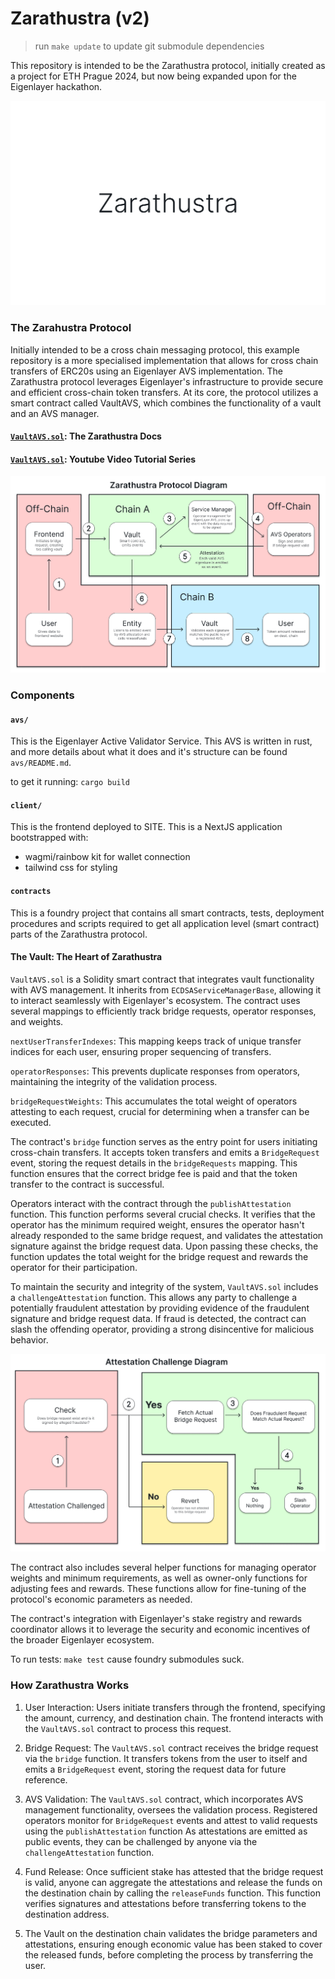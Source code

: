 # Zarathustra (v2)

> run `make update` to update git submodule dependencies

This repository is intended to be the Zarathustra protocol, initially created as a project for ETH Prague 2024, but now being expanded upon for the Eigenlayer hackathon.

![Alt text](image-documentation/zarathustrabanner.png?raw=true "Title")

### The Zarahustra Protocol

Initially intended to be a cross chain messaging protocol, this example repository is a more specialised implementation that allows for cross chain transfers of ERC20s using an Eigenlayer AVS implementation. The Zarathustra protocol leverages Eigenlayer's infrastructure to provide secure and efficient cross-chain token transfers. At its core, the protocol utilizes a smart contract called VaultAVS, which combines the functionality of a vault and an AVS manager.

#### [`VaultAVS.sol`](https://docs.zarathustra.cz): The Zarathustra Docs
#### [`VaultAVS.sol`](https://youtube.com): Youtube Video Tutorial Series

![Alt text](image-documentation/overview.png?raw=true "Title")

### Components

#### `avs/`

This is the Eigenlayer Active Validator Service. This AVS is written in rust, and more details about what it does and it's structure can be found `avs/README.md`.

to get it running: `cargo build`

#### `client/`

This is the frontend deployed to SITE. This is a NextJS application bootstrapped with:

- wagmi/rainbow kit for wallet connection
- tailwind css for styling

#### `contracts`

This is a foundry project that contains all smart contracts, tests, deployment procedures and scripts required to get all application level (smart contract) parts of the Zarathustra protocol.

#### The Vault: The Heart of Zarathustra

`VaultAVS.sol` is a Solidity smart contract that integrates vault functionality with AVS management. It inherits from `ECDSAServiceManagerBase`, allowing it to interact seamlessly with Eigenlayer's ecosystem. The contract uses several mappings to efficiently track bridge requests, operator responses, and weights.

`nextUserTransferIndexes`: This mapping keeps track of unique transfer indices for each user, ensuring proper sequencing of transfers.

`operatorResponses`: This prevents duplicate responses from operators, maintaining the integrity of the validation process.

`bridgeRequestWeights`: This accumulates the total weight of operators attesting to each request, crucial for determining when a transfer can be executed.

The contract's `bridge` function serves as the entry point for users initiating cross-chain transfers. It accepts token transfers and emits a `BridgeRequest` event, storing the request details in the `bridgeRequests` mapping. This function ensures that the correct bridge fee is paid and that the token transfer to the contract is successful.

Operators interact with the contract through the `publishAttestation` function. This function performs several crucial checks. It verifies that the operator has the minimum required weight, ensures the operator hasn't already responded to the same bridge request, and validates the attestation signature against the bridge request data. Upon passing these checks, the function updates the total weight for the bridge request and rewards the operator for their participation.

To maintain the security and integrity of the system, `VaultAVS.sol` includes a `challengeAttestation` function. This allows any party to challenge a potentially fraudulent attestation by providing evidence of the fraudulent signature and bridge request data. If fraud is detected, the contract can slash the offending operator, providing a strong disincentive for malicious behavior.

![Alt text](image-documentation/challenge.png?raw=true "Title")

The contract also includes several helper functions for managing operator weights and minimum requirements, as well as owner-only functions for adjusting fees and rewards. These functions allow for fine-tuning of the protocol's economic parameters as needed. 

The contract's integration with Eigenlayer's stake registry and rewards coordinator allows it to leverage the security and economic incentives of the broader Eigenlayer ecosystem.

To run tests: `make test` cause foundry submodules suck.

### How Zarathustra Works

1. User Interaction: Users initiate transfers through the frontend, specifying the amount, currency, and destination chain. The frontend interacts with the `VaultAVS.sol` contract to process this request.

2. Bridge Request: The `VaultAVS.sol` contract receives the bridge request via the `bridge` function. It transfers tokens from the user to itself and emits a `BridgeRequest` event, storing the request data for future reference.

3. AVS Validation: The `VaultAVS.sol` contract, which incorporates AVS management functionality, oversees the validation process. Registered operators monitor for `BridgeRequest` events and attest to valid requests using the `publishAttestation` function As attestations are emitted as public events, they can be challenged by anyone via the `challengeAttestation` function.

4. Fund Release: Once sufficient stake has attested that the bridge request is valid, anyone can aggregate the attestations and release the funds on the destination chain by calling the `releaseFunds` function. This function verifies signatures and attestations before transferring tokens to the destination address.

5. The Vault on the destination chain validates the bridge parameters and attestations, ensuring enough economic value has been staked to cover the released funds, before completing the process by transferring the user.